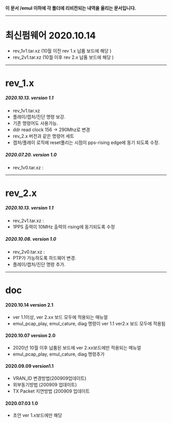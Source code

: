**이 문서 /emul 이하에 각 폴더에 리비전되는 내역을 올리는 문서입니다.**

***
최신펌웨어 2020.10.14
=====================
- rev_1v1.tar.xz (10월 이전 rev 1.x 납품 보드에 해당 )
- rev_2v1.tar.xz (10월 이후 rev 2.x 납품 보드에 해당 )


***
rev_1.x  
=======

##### 2020.10.13. version 1.1   
- rev_1v1.tar.xz  
- 플레이/캡처/진단 명령 보강.  
- 기존 명령어도 사용가능.  
- ddr read clock 156 -> 290Mhz로 변경  
- rev_2.x 버전과 같은 명령어 세트  
- 캡처/플레이 로직에 reset풀리는 시점이 pps-rising edge에 동기 되도록 수정. 
##### 2020.07.20. version 1.0   
- rev_1v0.tar.xz :      

***
rev_2.x  
=======
##### 2020.10.13. version 1.1    
- rev_2v1.tar.xz :     
- 1PPS 출력이 10MHz 출력의 rising에 동기되도록 수정
##### 2020.10.08. version 1.0    
- rev_2v0.tar.xz :     
- PTP가 가능하도록 하드웨어 변경.  
- 플레이/캡처/진단 명령 추가.  



***
doc
=======

#### 2020.10.14	version 2.1	
- ver 1.1이상,  ver 2.xx 보드 모두에 적용되는 매뉴얼  
- emul_pcap_play, emul_cature, diag 명령이 ver 1.1 ver2.x 보드 모두에 적용됨  
#### 2020.10.07	version 2.0	
- 2020년 10월 이후 납품된 보드에 ver 2.xx보드에만 적용되는 메뉴얼  
- emul_pcap_play, emul_cature, diag 명령추가  
#### 2020.09.09	version1.1	  
- VRAN_ID 변경방법(200909업데이트)  
- 외부동기방법 (200909 업데이트)  
- TX Packet 지연방법 (200909 업데이트  
#### 2020.07.03	1.0	
- 초안 ver 1.x보드에만 해당  


